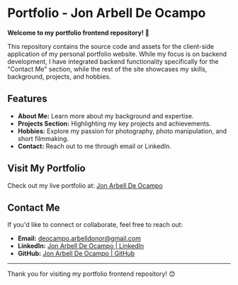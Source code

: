 # Portfolio - Jon Arbell De Ocampo

**Welcome to my portfolio frontend repository! 🎉**

This repository contains the source code and assets for the client-side application of my personal portfolio website. While my focus is on backend development, I have integrated backend functionality specifically for the "Contact Me" section, while the rest of the site showcases my skills, background, projects, and hobbies.

## Features

- **About Me:** Learn more about my background and expertise.
- **Projects Section:** Highlighting my key projects and achievements.
- **Hobbies:** Explore my passion for photography, photo manipulation, and short filmmaking.
- **Contact:** Reach out to me through email or LinkedIn.

## Visit My Portfolio

Check out my live portfolio at: [Jon Arbell De Ocampo](https://deocampo-jon-arbell-d.netlify.app)

## Contact Me

If you'd like to connect or collaborate, feel free to reach out:

- **Email:** [deocampo.arbelldonor@gmail.com](mailto:deocampo.arbelldonor@gmail.com)
- **LinkedIn:** [Jon Arbell De Ocampo | LinkedIn](https://www.linkedin.com/in/jon-arbell-donor-de-ocampo-134083284/)
- **GitHub:** [Jon Arbell De Ocampo | GitHub](https://github.com/JonArbell)

---

Thank you for visiting my portfolio frontend repository! 😊
